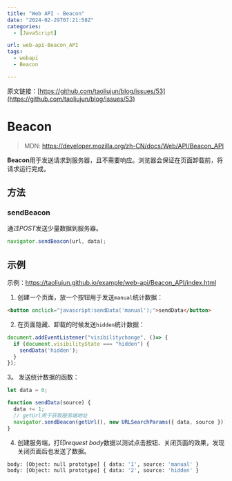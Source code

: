 ```yaml
---
title: "Web API - Beacon"
date: "2024-02-29T07:21:58Z"
categories:
  - [JavaScript]

url: web-api-Beacon_API
tags:
  - webapi
  - Beacon

---
```



原文链接：[https://github.com/taoliujun/blog/issues/53](https://github.com/taoliujun/blog/issues/53)

<!--hexo
---
url: web-api-Beacon_API
tags:
  - webapi
  - Beacon
---
-->

# Beacon

> MDN: https://developer.mozilla.org/zh-CN/docs/Web/API/Beacon_API

**Beacon**用于发送请求到服务器，且不需要响应。浏览器会保证在页面卸载前，将请求运行完成。

## 方法

### sendBeacon

通过*POST*发送少量数据到服务器。

```javascript
navigator.sendBeacon(url, data);
```

## 示例

示例：https://taoliujun.github.io/example/web-api/Beacon_API/index.html

1. 创建一个页面，放一个按钮用于发送`manual`统计数据：

```html
<button onclick="javascript:sendData('manual');">sendData</button>
```

2. 在页面隐藏、卸载的时候发送`hidden`统计数据：

```javascript
document.addEventListener("visibilitychange", ()=> {
  if (document.visibilityState === "hidden") {
    sendData('hidden');
  }
});
```

3。 发送统计数据的函数：

```javascript
let data = 0;

function sendData(source) {
  data += 1;
  // getUrl用于获取服务端地址
  navigator.sendBeacon(getUrl(), new URLSearchParams({ data, source }));
}
```

4. 创建服务端，打印*request body*数据以测试点击按钮、关闭页面的效果，发现关闭页面后也发送了数据。

```bash
body: [Object: null prototype] { data: '1', source: 'manual' }
body: [Object: null prototype] { data: '2', source: 'hidden' }
```





